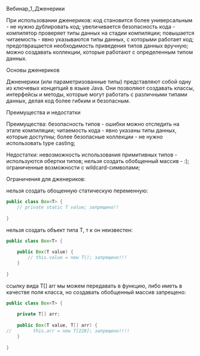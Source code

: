 Вебинар_1_Дженерики

При использовании дженериков:
    код становится более универсальным - не нужно дублировать код;
    увеличивается безопасность кода - компилятор проверяет типы данных на стадии компиляции;
    повышается читаемость - явно указываются типы данных, с которыми работает код;
    предотвращается необходимость приведения типов данных вручную;
    можно создавать коллекции, которые работают с определенным типом данных.

Основы дженериков

Джненерики (или параметризованные типы) представляют собой одну из ключевых концепций в языке Java. Они позволяют
создавать классы, интерфейсы и методы, которые могут работать с различными типами данных, делая код более гибким
и безопасным.

Преимущества и недостатки

Преимущества:
безопасность типов - ошибки можно отследить на этапе компиляции;
читаемость кода - явно указаны типы данных, которые доступны;
более безопасные коллекции - не нужно использовать type casting;

Недостатки:
невозможность использования примитивных типов - используются обертки типов;
нельзя создать обобщенный массив - :);
ограниченные возможности с wildcard-символами;

Ограничения для дженериков:

нельзя создать обощенную статическую переменную:
~~~Java
public class Box<T> {
    // private static T value; запрещено!!
    
}
~~~
нельзя создать объект типа T, т к он неизвестен:
~~~Java
public class Box<T> {
    
    public Box(T value) {
        // this.value = new T(); запрещено!!!
    }
    
}
~~~
ссылку вида T[] arr мы можем передавать в функцию, либо иметь в качестве поля класса, но создавать обобщенный массив запрещено:
~~~Java
public class Box<T> {
    
    private T[] arr;
    
    public Box(T value, T[] arr) {
//        this.arr = new T[228]; запрещено!!!!
    }
    
}
~~~


